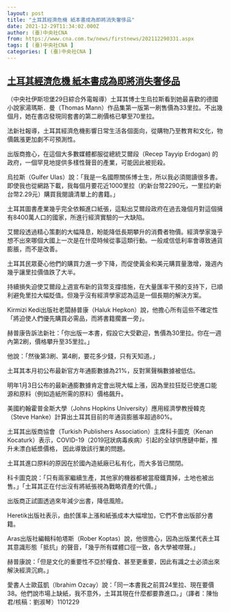 ```yaml
---
layout: post
title: "土耳其經濟危機 紙本書成為即將消失奢侈品"
date: 2021-12-29T11:34:02.000Z
author: (臺)中央社CNA
from: https://www.cna.com.tw/news/firstnews/202112290331.aspx
tags: [ (臺)中央社CNA ]
categories: [ (臺)中央社CNA ]
---
```

<!--1640777642000-->
[土耳其經濟危機 紙本書成為即將消失奢侈品](https://www.cna.com.tw/news/firstnews/202112290331.aspx)
------

<div>
<div></div><div><p>（中央社伊斯坦堡29日綜合外電報導）土耳其博士生烏拉斯看到她最喜歡的德國小說家湯瑪斯．曼（Thomas Mann）作品集第一版第一刷售價為33里拉。不出幾個月，她在書店發現同套書的第二刷價格已攀至70里拉。</p><p>法新社報導，土耳其經濟危機影響日常生活各個面向，從購物乃至教育和文化，物價飆漲更加劇不可預測性。</p><p>出版商擔心，在這個大多數媒體都服從總統艾爾段（Recep Tayyip Erdogan) 的政府，一個罕見地提供多樣性聲音的產業，可能因此被扼殺。</p><p>烏拉斯（Gulfer Ulas）說：「我是一名國際關係博士生，所以我必須閱讀很多書。即使我也從網路下載，我每個月要花近1000里拉（約新台幣2290元，一里拉約新台幣2.29元）購買我閱讀清單上的書籍。」</p><p>土耳其圖書產業幾乎完全依賴進口紙張，這點出艾爾段政府在過去幾個月對這個擁有8400萬人口的國家，所進行經濟實驗的一大缺陷。</p><p>艾爾段透過精心策劃的大幅降息，盼能降低長期攀升的消費者物價。經濟學家幾乎想不出來哪個大國上一次是在什麼時候從事這類行動。一般咸信低利率會導致通貨膨脹，而不是改善。</p><p>土耳其民眾憂心他們的購買力進一步下降，而促使黃金和美元購買量激增，幾週內幾乎讓里拉價值跌了大半。</p><p>持續損失迫使艾爾段上週宣布新的貨幣支撐措施，在大量匯率干預的支持下，已順利避免里拉大幅貶值。但幾乎沒有經濟學家認為這是一個長期的解決方案。</p><p>Kirmizi Kedi出版社老闆赫普康（Haluk Hepkon）說，他擔心所有這些不確定性「將迫使人們優先購買必需品，而將書籍擱置一旁」。</p><p>赫普康告訴法新社：「你出版一本書，假設它大受歡迎，售價為30里拉。你在一週內第2刷，價格攀升至35里拉。」</p><p>他說：「然後第3刷、第4刷，要花多少錢，只有天知道。」</p><p>土耳其本月初公布最新官方年通膨數據為21%，反對黨聲稱數據被低估。</p><p>明年1月3日公布的最新通膨數據肯定會出現大幅上漲，因為里拉狂貶已使進口能源和原料（例如造紙所需的原料）價格飆升。</p><p>美國約翰霍普金斯大學（Johns Hopkins University）應用經濟學教授韓克（Steve Hanke）計算出土耳其目前的年通貨膨脹率超過80%。</p><p>土耳其出版商協會（Turkish Publishers Association）主席科卡圖克（Kenan Kocaturk）表示，COVID-19（2019冠狀病毒疾病）引起的全球供應鏈中斷，推升未漂白紙漿價格， 因此導致該行業的問題。</p><p>土耳其進口原料的原因在於國內造紙廠已私有化，而大多皆已關閉。</p><p>科卡圖克說：「只有兩家繼續生產，其他家的機器都被當廢鐵賣掉，土地也被出售。」「土耳其正在付出沒有將紙張視為戰略資產的代價。」</p><p>出版商正試圖透過來年減少出書，降低風險。</p><p>Heretik出版社表示，由於匯率上漲和紙張成本大幅增加，它們不會出版部分書籍。</p><p>Aras出版社編輯科帕塔斯（Rober Koptas）說，他很擔心，因為出版業代表土耳其意識形態「抵抗」的聲音，「幾乎所有媒體口徑一致，各大學被噤聲。」</p><p>赫普康說：「但是文化的重要性不亞於糧食、甚至更重要，因此有識之士必須出來解決經濟沉痾。」</p><p>愛書人士歐茲凱（Ibrahim Ozcay）說：「同一本書我之前買24里拉、現在要價38。他們說市場上缺紙，我不意外，土耳其現在什麼都要靠進口。」（譯者：陳怡君/核稿：劉淑琴）1101229</p></div>
</div>

